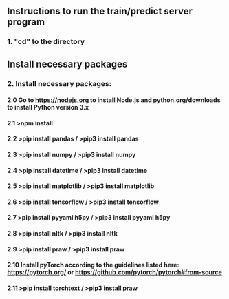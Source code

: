 ## Instructions to run the train/predict server program

### 1. "cd" to the directory

## Install necessary packages

### 2. Install necessary packages:

#### 2.0 Go to https://nodejs.org to install Node.js and python.org/downloads to install Python version 3.x

#### 2.1 >npm install
#### 2.2 >pip install pandas / >pip3 install pandas
#### 2.3 >pip install numpy / >pip3 install numpy
#### 2.4 >pip install datetime / >pip3 install datetime
#### 2.5 >pip install matplotlib / >pip3 install matplotlib
#### 2.6 >pip install tensorflow / >pip3 install tensorflow
#### 2.7 >pip install pyyaml h5py / >pip3 install pyyaml h5py
#### 2.8 >pip install nltk / >pip3 install nltk
#### 2.9 >pip install praw / >pip3 install praw
#### 2.10 Install pyTorch according to the guidelines listed here: https://pytorch.org/ or https://github.com/pytorch/pytorch#from-source
#### 2.11 >pip install torchtext / >pip3 install praw
